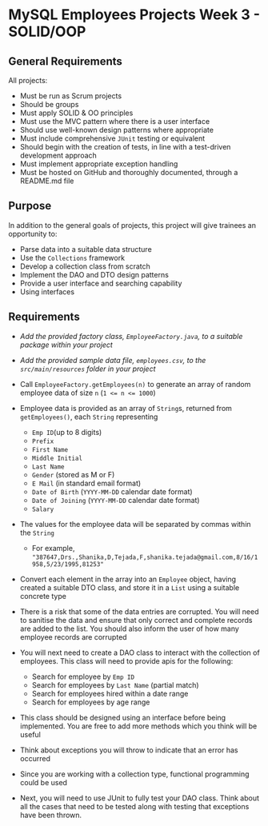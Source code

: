 # MySQL Employees Projects Week 3 - SOLID/OOP

## General Requirements

All projects:

- Must be run as Scrum projects
- Should be groups 
- Must apply SOLID & OO principles
- Must use the MVC pattern where there is a user interface
- Should use well-known design patterns where appropriate
- Must include comprehensive `JUnit` testing or equivalent
- Should begin with the creation of tests, in line with a test-driven development approach
- Must implement appropriate exception handling
- Must be hosted on GitHub and thoroughly documented, through a README.md file

## Purpose

In addition to the general goals of projects, this project will give trainees an opportunity to:

- Parse data into a suitable data structure
- Use the `Collections` framework
- Develop a collection class from scratch
- Implement the DAO and DTO design patterns
- Provide a user interface and searching capability
- Using interfaces

## Requirements

- *Add the provided factory class, `EmployeeFactory.java`, to a suitable package within your project*
- *Add the provided sample data file, `employees.csv`, to the `src/main/resources` folder in your project*
- Call `EmployeeFactory.getEmployees(n)` to generate an array of random employee data of size `n` (`1 <= n <= 1000`)
- Employee data is provided as an array of `String`s, returned from `getEmployees()`, each `String` representing
  
  - `Emp ID`(up to 8 digits)
  - `Prefix` 
  - `First Name` 
  - `Middle Initial`  
  - `Last Name`
  - `Gender` (stored as M or F)
  - `E Mail` (in standard email format)
  - `Date of Birth` (`YYYY-MM-DD` calendar date format)
  - `Date of Joining` (`YYYY-MM-DD` calendar date format)  
  - `Salary` 
- The values for the employee data will be separated by commas within the `String`
  - For example, `"387647,Drs.,Shanika,D,Tejada,F,shanika.tejada@gmail.com,8/16/1958,5/23/1995,81253"`
- Convert each element in the array into an `Employee` object, having created a suitable DTO class, and store it in a `List` using a suitable concrete type
- There is a risk that some of the data entries are corrupted. You will need to sanitise the data and ensure that only correct and complete records are added to the list. You should also inform the user of how many employee records are corrupted
- You will next need to create a DAO class to interact with the collection of employees. This class will need to provide apis for the following:
  - Search for employee by `Emp ID`
  - Search for employees by `Last Name` (partial match)
  - Search for employees hired within a date range
  - Search for employees by age range
- This class should be designed using an interface before being implemented. You are free to add more methods which you think will be useful
- Think about exceptions you will throw to indicate that an error has occurred
- Since you are working with a collection type, functional programming could be used 
- Next, you will need to use JUnit to fully test your DAO class. Think about all the cases that need to be tested along with testing that exceptions have been thrown.  